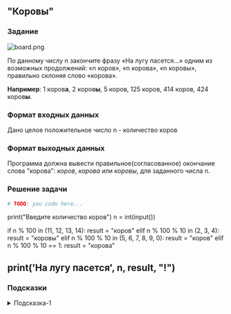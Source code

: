 ## "Коровы"

### Задание

![board.png](img/cow2.gif) 

По данному числу n закончите фразу «На лугу пасется...» одним из возможных продолжений:
 «n коров», «n корова», «n коровы», правильно склоняя слово «корова».

**Например**: 1 коров**а**, 2 коров**ы**, 5 коров, 125 коров, 414 коров, 424 коров**ы**.

### Формат входных данных

Дано целое положительное число n - количество коров

### Формат выходных данных

Программа должна вывести правильное(согласованное) окончание слова "корова": 
_коров_, _корова_ или _коровы_, для заданного числа n.

### Решение задачи

```python
# TODO: you code here...
```
print("Введите количество коров")
n = int(input())

if n % 100 in (11, 12, 13, 14):
    result = "коров"
elif n % 100 % 10 in (2, 3, 4):
    result = "коровы"
elif n % 100 % 10 in (5, 6, 7, 8, 9, 0):
    result = "коров"
elif n % 100 % 10 == 1:
    result = "корова"

print('На лугу пасется', n, result, "!")
---
### Подсказки

<details>
<summary>Подсказка-1</summary>
Возьмите листок бумаги и выписывайте все согласования: <br>
<i>1 корова</i> <br>
<i>2, 3, 4 коровы</i> <br>
<i>5 коров</i><br>
... <br>
пока не найдете закономерность.
</details>
